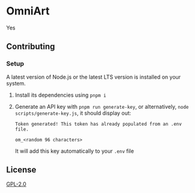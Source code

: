 # OmniArt

Yes

## Contributing

### Setup

A latest version of Node.js or the latest LTS version is installed on your system.

1. Install its dependencies using `pnpm i`
1. Generate an API key with `pnpm run generate-key`, or alternatively, `node scripts/generate-key.js`, it should display out:

   ```console
   Token generated! This token has already populated from an .env file.

   om_<random 96 characters>

   ```

   It will add this key automatically to your `.env` file

## License

[GPL-2.0](/LICENSE)
